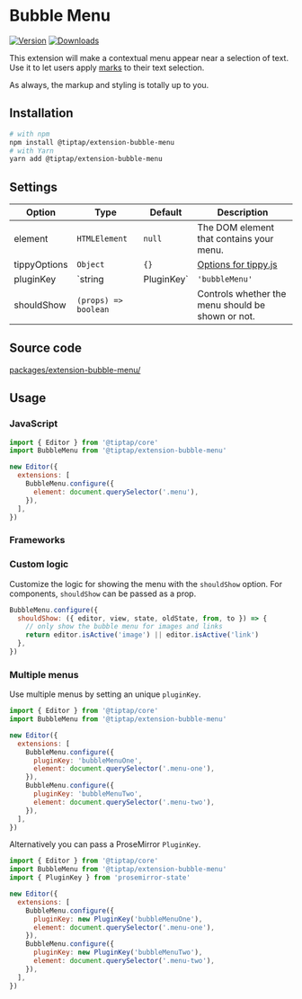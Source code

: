 # Bubble Menu
[![Version](https://img.shields.io/npm/v/@tiptap/extension-bubble-menu.svg?label=version)](https://www.npmjs.com/package/@tiptap/extension-bubble-menu)
[![Downloads](https://img.shields.io/npm/dm/@tiptap/extension-bubble-menu.svg)](https://npmcharts.com/compare/@tiptap/extension-bubble-menu?minimal=true)

This extension will make a contextual menu appear near a selection of text. Use it to let users apply [marks](/api/marks) to their text selection.

As always, the markup and styling is totally up to you.

## Installation
```bash
# with npm
npm install @tiptap/extension-bubble-menu
# with Yarn
yarn add @tiptap/extension-bubble-menu
```

## Settings
| Option       | Type                 | Default        | Description                                                             |
| ------------ | -------------------- | -------------- | ----------------------------------------------------------------------- |
| element      | `HTMLElement`        | `null`         | The DOM element that contains your menu.                                |
| tippyOptions | `Object`             | `{}`           | [Options for tippy.js](https://atomiks.github.io/tippyjs/v6/all-props/) |
| pluginKey    | `string | PluginKey` | `'bubbleMenu'` | The key for the underlying ProseMirror plugin.                          |
| shouldShow   | `(props) => boolean` |                | Controls whether the menu should be shown or not.                       |

## Source code
[packages/extension-bubble-menu/](https://github.com/ueberdosis/tiptap/blob/main/packages/extension-bubble-menu/)

## Usage

### JavaScript
```js
import { Editor } from '@tiptap/core'
import BubbleMenu from '@tiptap/extension-bubble-menu'

new Editor({
  extensions: [
    BubbleMenu.configure({
      element: document.querySelector('.menu'),
    }),
  ],
})
```

### Frameworks
<demos :items="{
  Vue: 'Extensions/BubbleMenu/Vue',
  React: 'Extensions/BubbleMenu/React',
}" />

### Custom logic
Customize the logic for showing the menu with the `shouldShow` option. For components, `shouldShow` can be passed as a prop.

```js
BubbleMenu.configure({
  shouldShow: ({ editor, view, state, oldState, from, to }) => {
    // only show the bubble menu for images and links
    return editor.isActive('image') || editor.isActive('link')
  },
})
```

### Multiple menus
Use multiple menus by setting an unique `pluginKey`.

```js
import { Editor } from '@tiptap/core'
import BubbleMenu from '@tiptap/extension-bubble-menu'

new Editor({
  extensions: [
    BubbleMenu.configure({
      pluginKey: 'bubbleMenuOne',
      element: document.querySelector('.menu-one'),
    }),
    BubbleMenu.configure({
      pluginKey: 'bubbleMenuTwo',
      element: document.querySelector('.menu-two'),
    }),
  ],
})
```

Alternatively you can pass a ProseMirror `PluginKey`.

```js
import { Editor } from '@tiptap/core'
import BubbleMenu from '@tiptap/extension-bubble-menu'
import { PluginKey } from 'prosemirror-state'

new Editor({
  extensions: [
    BubbleMenu.configure({
      pluginKey: new PluginKey('bubbleMenuOne'),
      element: document.querySelector('.menu-one'),
    }),
    BubbleMenu.configure({
      pluginKey: new PluginKey('bubbleMenuTwo'),
      element: document.querySelector('.menu-two'),
    }),
  ],
})
```
